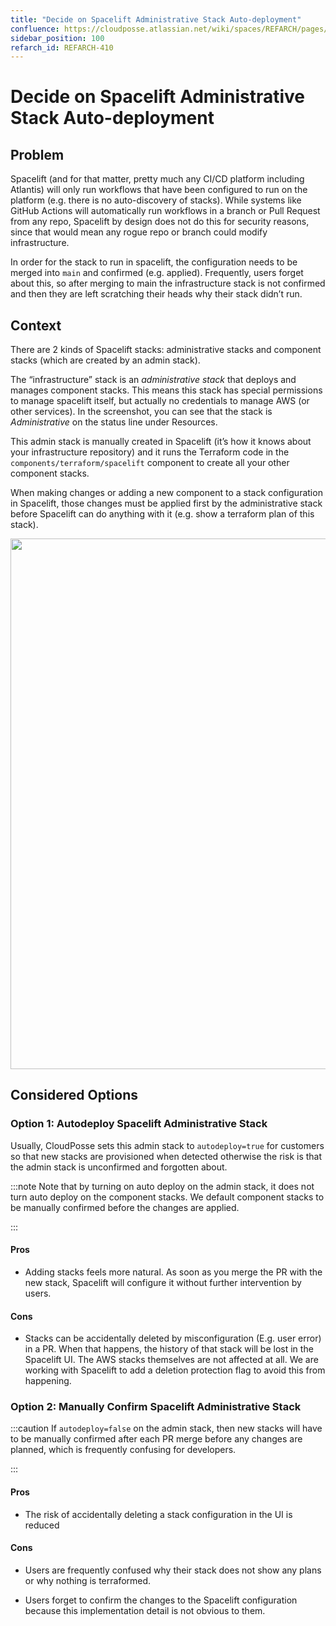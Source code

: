 ```yaml
---
title: "Decide on Spacelift Administrative Stack Auto-deployment"
confluence: https://cloudposse.atlassian.net/wiki/spaces/REFARCH/pages/1171980545/REFARCH-410+-+Decide+on+Spacelift+Administrative+Stack+Auto-deployment
sidebar_position: 100
refarch_id: REFARCH-410
---
```


# Decide on Spacelift Administrative Stack Auto-deployment

## Problem
Spacelift (and for that matter, pretty much any CI/CD platform including Atlantis) will only run workflows that have been configured to run on the platform (e.g. there is no auto-discovery of stacks). While systems like GitHub Actions will automatically run workflows in a branch or Pull Request from any repo, Spacelift by design does not do this for security reasons, since that would mean any rogue repo or branch could modify infrastructure.

In order for the stack to run in spacelift, the configuration needs to be merged into `main` and confirmed (e.g. applied). Frequently, users forget about this, so after merging to main the infrastructure stack is not confirmed and then they are left scratching their heads why their stack didn’t run.

## Context
There are 2 kinds of Spacelift stacks: administrative stacks and component stacks (which are created by an admin stack).

The “infrastructure” stack is an _administrative stack_ that deploys and manages component stacks. This means this stack has special permissions to manage spacelift itself, but actually no credentials to manage AWS (or other services). In the screenshot, you can see that the stack is _Administrative_ on the status line under Resources.

This admin stack is manually created in Spacelift (it’s how it knows about your infrastructure repository) and it runs the Terraform code in the `components/terraform/spacelift` component to create all your other component stacks.

When making changes or adding a new component to a stack configuration in Spacelift, those changes must be applied first by the administrative stack before Spacelift can do anything with it (e.g. show a terraform plan of this stack).

<img src="/assets/refarch/cleanshot-2021-11-24-at-14.59.56@2x-20211124-210413.png" height="849" width="1129" /><br/>

## Considered Options

### Option 1: Autodeploy Spacelift Administrative Stack

Usually, CloudPosse sets this admin stack to `autodeploy=true` for customers so that new stacks are provisioned when detected otherwise the risk is that the admin stack is unconfirmed and forgotten about.

:::note
Note that by turning on auto deploy on the admin stack, it does not turn auto deploy on the component stacks. We default component stacks to be manually confirmed before the changes are applied.

:::

#### Pros

- Adding stacks feels more natural. As soon as you merge the PR with the new stack, Spacelift will configure it without further intervention by users.

#### Cons

- Stacks can be accidentally deleted by misconfiguration (E.g. user error) in a PR. When that happens, the history of that stack will be lost in the Spacelift UI. The AWS stacks themselves are not affected at all. We are working with Spacelift to add a deletion protection flag to avoid this from happening.

### Option 2: Manually Confirm Spacelift Administrative Stack

:::caution
If `autodeploy=false` on the admin stack, then new stacks will have to be manually confirmed after each PR merge before any changes are planned, which is frequently confusing for developers.

:::

#### Pros

- The risk of accidentally deleting a stack configuration in the UI is reduced

#### Cons

- Users are frequently confused why their stack does not show any plans or why nothing is terraformed.

- Users forget to confirm the changes to the Spacelift configuration because this implementation detail is not obvious to them.


